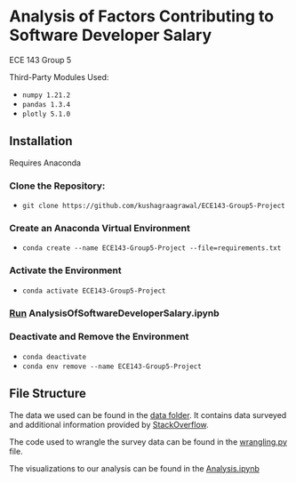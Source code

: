 # Analysis of Factors Contributing to Software Developer Salary
ECE 143 Group 5

Third-Party Modules Used:
- `numpy 1.21.2`
- `pandas 1.3.4`
- `plotly 5.1.0`

## Installation
Requires Anaconda

### Clone the Repository:
- `git clone https://github.com/kushagraagrawal/ECE143-Group5-Project`

### Create an Anaconda Virtual Environment
- `conda create --name ECE143-Group5-Project --file=requirements.txt`

### Activate the Environment
- `conda activate ECE143-Group5-Project`

### [Run](#file-structure) AnalysisOfSoftwareDeveloperSalary.ipynb

### Deactivate and Remove the Environment
- `conda deactivate`
- `conda env remove --name ECE143-Group5-Project`

## File Structure
The data we used can be found in the [data folder](./data/). It contains data surveyed and additional information provided by [StackOverflow](https://insights.stackoverflow.com/survey).

The code used to wrangle the survey data can be found in the [wrangling.py](./wrangling.py) file.

The visualizations to our analysis can be found in the [Analysis.ipynb](./Analysis.ipynb)